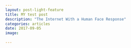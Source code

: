 ```yaml
---
layout: post-light-feature
title: MY test post
description: "The Internet With a Human Face Response"
categories: articles
date: 2017-09-05
image: 
        
---
```



